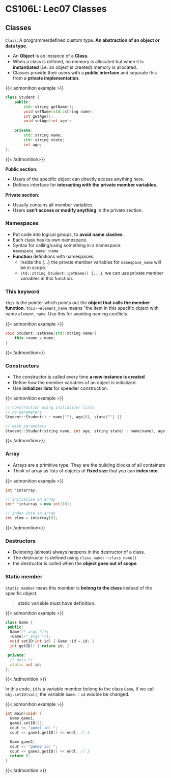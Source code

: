 # CS106L: Lec07 Classes


<!--more-->

<meta name="referrer" content="no-referrer" />


## Classes

`Class`: A programmerdeﬁned custom type. **An abstraction of an object or data type**.

- An **Object** is an instance of a **Class.**
- When a class is deﬁned, no memory is allocated but when it is **instantiated** (i.e. an object is created) memory is allocated.
- Classes provide their users with a **public interface** and separate this from a **private implementation**.

{{< admonition example >}}
```cpp
class Student {
	public:
		std::string getName();
		void setName(std::string name);
		int getAge();
		void setAge(int age);
 
	private:
		std::string name;
		std::string state;
		int age;
};
```
{{< /admonition>}}

**Public section:**

- Users of the specific object can directly access anything here.
- Deﬁnes interface for **interacting with the private member variables**.

**Private section:**

- Usually contains all member variables.
- Users **can't access or modify anything** in the private section.

###  Namespaces

- Put code into logical groups, to **avoid name clashes**.
- Each class has its own namespace.
- Syntax for calling/using something in a namespace: 
  `namespace_name::name`
- **Function** deﬁnitions with namespaces.
	- Inside the {...} the private member variables for `namespace_name` will be in scope.
	- `std::string Student::getName() {...}`, we can use  private member variables  in this function.

### This keyword

`this` is the pointer which points out the **object that calls the member function**. `this->element_name` means "the item in this specific object with name `element_name`. Use this for avoiding naming conﬂicts. 

{{< admonition example >}}
```cpp
void Student::setName(std::string name){
	this->name = name;
} 
```
{{< /admonition>}}

### Constructors

- The constructor is called every time **a new instance is created**
- Deﬁne how the member variables of an object is initialized.
- Use **initializer lists** for speedier construction.

{{< admonition example >}}
```cpp
// construction using initializer lists
// no parameters
Student::Student() : name{""}, age{0}, state{""} {}

// with parameters
Student::Student(string name, int age, string state) : name{name}, age{age}, state{state} {}
```
{{< /admonition>}}

### Array

- Arrays are a primitive type. They are the building blocks of all containers
- Think of array as lists of objects of **ﬁxed size** that you can **index into**.

{{< admonition example >}}
```cpp
int *intarray;

// initialize an array
int* *intarray = new int[10];

// index into an array
int elem = intarray[0];
```
{{< /admonition>}}

### Destructors

- Deleteing (almost) always happens in the destructor of a class.
- The destructor is deﬁned using `class_name::~class_name()`
- the destructor is called when the **object goes out of scope**.

### Static member

`Static member` meas this member is **belong to the class** instead of the specific object.

> **static variable must have definition.**

{{< admonition example >}}
```cpp
class Game {
 public:
  Game(/* args */);
  ~Game(/* args */);
  void setID(int id) { Game::id = id; }
  int getID() { return id; }

 private:
  /* data */
  static int id;
};
```
{{< /admonition >}}

In this code, `id` is a variable member belong to the class `Game`, if we call `obj.setID(val)`, the variable `Game:：id` wouble be changed.

{{< admonition example >}}
```cpp
int main(void) {
  Game game1;
  game1.setID(2);
  cout << "game1 id: ";
  cout << game1.getID() << endl; // 2

  Game game2;
  cout << "game2 id: ";
  cout << game2.getID() << endl; // 2
  return 0;
}
```
{{< /admonition >}}

